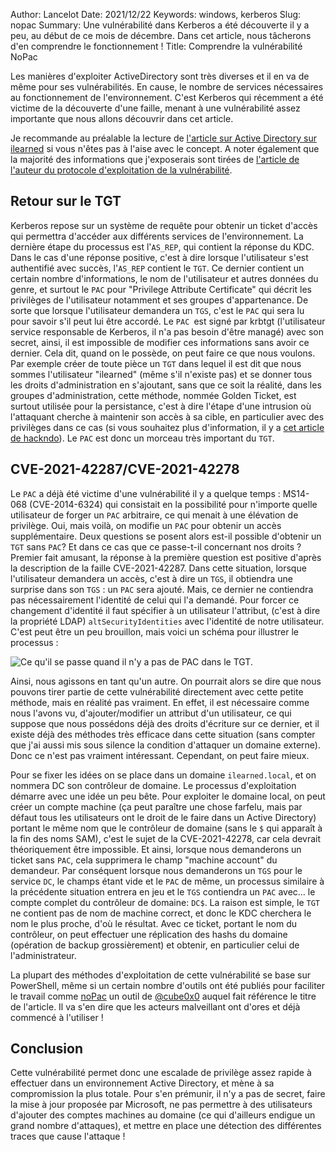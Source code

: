 Author: Lancelot
Date: 2021/12/22
Keywords: windows, kerberos
Slug: nopac
Summary: Une vulnérabilité dans Kerberos a été découverte il y a peu, au début de ce mois de décembre. Dans cet article, nous tâcherons d'en comprendre le fonctionnement !
Title: Comprendre la vulnérabilité NoPac

Les manières d'exploiter ActiveDirectory sont très diverses et il en va de même pour ses vulnérabilités. En cause, le nombre de services nécessaires au fonctionnement de l'environnement. C'est Kerberos qui récemment a été victime de la découverte d'une faille, menant à une vulnérabilité assez importante que nous allons découvrir dans cet article. 

Je recommande au préalable la lecture de [l'article sur Active Directory sur ilearned](https://ilearned.eu/ActiveDirectory.html) si vous n'êtes pas à l'aise avec le concept. A noter également que la majorité des informations que j'exposerais sont tirées de [l'article de l'auteur du protocole d'exploitation de la vulnérabilité](https://exploit.ph/cve-2021-42287-cve-2021-42278-weaponisation.html).



## Retour sur le TGT

Kerberos repose sur un système de requête pour obtenir un ticket d'accès qui permettra d'accéder aux différents services de l'environnement. La dernière étape du processus est l'`AS_REP`, qui contient la réponse du KDC. Dans le cas d'une réponse positive, c'est à dire lorsque l'utilisateur s'est authentifié avec succès, l'`AS_REP` contient le `TGT`. Ce dernier contient un certain nombre d'informations, le nom de l'utilisateur et autres données du genre, et surtout le `PAC` pour "Privilege Attribute Certificate" qui décrit les privilèges de l'utilisateur notamment et ses groupes d'appartenance. De sorte que lorsque l'utilisateur demandera un `TGS`, c'est le `PAC` qui sera lu pour savoir s'il peut lui être accordé. Le `PAC `est signé par krbtgt (l'utilisateur service responsable de Kerberos, il n'a pas besoin d'être managé) avec son secret, ainsi, il est impossible de modifier ces informations sans avoir ce dernier. Cela dit, quand on le possède, on peut faire ce que nous voulons. Par exemple créer de toute pièce un `TGT` dans lequel il est dit que nous sommes l'utilisateur "ilearned" (même s'il n'existe pas) et se donner tous les droits d'administration en s'ajoutant, sans que ce soit la réalité, dans les groupes d'administration, cette méthode, nommée Golden Ticket, est surtout utilisée pour la persistance, c'est à dire l'étape d'une intrusion où l'attaquant cherche à maintenir son accès à sa cible, en particulier avec des privilèges dans ce cas (si vous souhaitez plus d'information, il y a [cet article de hackndo](https://beta.hackndo.com/kerberos-silver-golden-tickets/)). Le `PAC` est donc un morceau très important du `TGT`.

## CVE-2021-42287/CVE-2021-42278

Le `PAC` a déjà été victime d'une vulnérabilité il y a quelque temps : MS14-068 (CVE-2014-6324) qui consistait en la possibilité pour n'importe quelle utilisateur de forger un `PAC` arbitraire, ce qui menait à une élévation de privilège. Oui, mais voilà, on modifie un `PAC` pour obtenir un accès supplémentaire. Deux questions se posent alors est-il possible d'obtenir un `TGT` sans `PAC`? Et dans ce cas que ce passe-t-il concernant nos droits ? Premier fait amusant, la réponse à la première question est positive d'après la description de la faille CVE-2021-42287. Dans cette situation, lorsque l'utilisateur demandera un accès, c'est à dire un `TGS`, il obtiendra une surprise dans son `TGS` : un `PAC` sera ajouté. Mais, ce dernier ne contiendra pas nécessairement l'identité de celui qui l'a demandé. Pour forcer ce changement d'identité il faut spécifier à un utilisateur l'attribut, (c'est à dire la propriété LDAP) `altSecurityIdentities` avec l'identité de notre utilisateur. C'est peut être un peu brouillon, mais voici un schéma pour illustrer le processus :

![Ce qu'il se passe quand il n'y a pas de PAC dans le TGT.](/static/img/nopac/nopac.webp)

Ainsi, nous agissons en tant qu'un autre. On pourrait alors se dire que nous pouvons tirer partie de cette vulnérabilité directement avec cette petite méthode, mais en réalité pas vraiment. En effet, il est nécessaire comme nous l'avons vu, d'ajouter/modifier un attribut d'un utilisateur, ce qui suppose que nous possédons déjà des droits d'écriture sur ce dernier, et il existe déjà des méthodes très efficace dans cette situation (sans compter que j'ai aussi mis sous silence la condition d'attaquer un domaine externe). Donc ce n'est pas vraiment intéressant. Cependant, on peut faire mieux.

Pour se fixer les idées on se place dans un domaine `ilearned.local`, et on nommera DC son contrôleur de domaine. Le processus d'exploitation démarre avec une idée un peu bête. Pour exploiter le domaine local, on peut créer un compte machine (ça peut paraître une chose farfelu, mais par défaut tous les utilisateurs ont le droit de le faire dans un Active Directory) portant le même nom que le contrôleur de domaine (sans le `$` qui apparaît à la fin des noms SAM), c'est le sujet de la CVE-2021-42278, car cela devrait théoriquement être impossible. Et ainsi, lorsque nous demanderons un ticket sans `PAC`, cela supprimera le champ "machine account" du demandeur. Par conséquent lorsque nous demanderons un `TGS` pour le service `DC`, le champs étant vide et le `PAC` de même, un processus similaire à la précédente situation entrera en jeu et le `TGS` contiendra un `PAC` avec… le compte complet du contrôleur de domaine: `DC$`. La raison est simple, le `TGT` ne contient pas de nom de machine correct, et donc le KDC cherchera le nom le plus proche, d'où le résultat. Avec ce ticket, portant le nom du contrôleur, on peut effectuer une réplication des hashs du domaine (opération de backup grossièrement) et obtenir, en particulier celui de l'administrateur.

La plupart des méthodes d'exploitation de cette vulnérabilité se base sur PowerShell, même si un certain nombre d'outils ont été publiés pour faciliter le travail comme [noPac](https://github.com/cube0x0/noPac) un outil de [@cube0x0](https://twitter.com/cube0x0) auquel fait référence le titre de l'article. Il va s'en dire que les acteurs malveillant ont d'ores et déjà commencé à l'utiliser !

## Conclusion

Cette vulnérabilité permet donc une escalade de privilège assez rapide à effectuer dans un environnement Active Directory, et mène à sa compromission la plus totale. Pour s'en prémunir, il n'y a pas de secret, faire la mise à jour proposée par Microsoft, ne pas permettre à des utilisateurs d'ajouter des comptes machines au domaine (ce qui d'ailleurs endigue un grand nombre d'attaques), et mettre en place une détection des différentes traces que cause l'attaque ! 